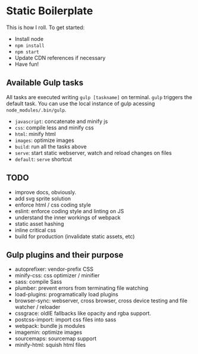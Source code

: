 # Static Boilerplate
This is how I roll. To get started:

* Install node
* `npm install`
* `npm start`
* Update CDN references if necessary
* Have fun!


## Available Gulp tasks
All tasks are executed writing `gulp [taskname]` on terminal. `gulp` triggers
the default task. You can use the local instance of gulp acessing `node_modules/.bin/gulp`.

* `javascript`: concatenate and minify js
* `css`: compile less and minify css
* `html`: minify html
* `images`: optimize images
* `build`: run all the tasks above
* `serve`: start static webserver, watch and reload changes on files
* `default`: `serve` shortcut


## TODO
* improve docs, obviously.
* add svg sprite solution
* enforce html / css coding style
* eslint: enforce coding style and linting on JS
* understand the inner workings of webpack
* static asset hashing
* inline critical css
* build for production (invalidate static assets, etc)

## Gulp plugins and their purpose
* autoprefixer: vendor-prefix CSS
* minify-css: css optimizer / minifier
* sass: compile Sass
* plumber: prevent errors from terminating file watching
* load-plugins: programatically load plugins
* browser-sync: webserver, cross browser, cross device testing and file watcher / reloader
* cssgrace: oldIE fallbacks like opacity and rgba support.
* postcss-import: import css files into sass
* webpack: bundle js modules
* imagemin: optimize images
* sourcemaps: sourcemap support
* minify-html: squish html files
